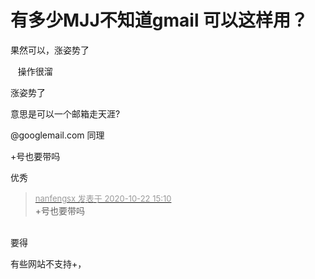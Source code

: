 # 有多少MJJ不知道gmail 可以这样用？


果然可以，涨姿势了<img id="aimg_eDqrQ" onclick="zoom(this, this.src, 0, 0, 0)" class="zoom" src="https://cdn.jsdelivr.net/gh/hishis/forum-master/public/images/patch.gif" onmouseover="img_onmouseoverfunc(this)" onload="thumbImg(this)" border="0" alt="" />

<img src="static/image/smiley/default/lol.gif" smilieid="12" border="0" alt="" />&nbsp; &nbsp;操作很溜

<img src="static/image/smiley/default/lol.gif" smilieid="12" border="0" alt="" />涨姿势了

意思是可以一个邮箱走天涯?

@googlemail.com 同理<br />


+号也要带吗

优秀

<div class="quote"><blockquote><font size="2"><a href="https://www.hostloc.com/forum.php?mod=redirect&amp;goto=findpost&amp;pid=9336129&amp;ptid=757151" target="_blank"><font color="#999999">nanfengsx 发表于 2020-10-22 15:10</font></a></font><br />
+号也要带吗</blockquote></div><br />
要得

有些网站不支持+，
